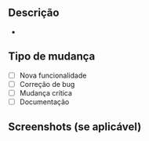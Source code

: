 ## Descrição
<!-- Explique brevemente o que foi feito nesta PR -->
- 

## Tipo de mudança
<!-- Marque com um "x" as opções que se aplicam -->
- [ ] Nova funcionalidade
- [ ] Correção de bug
- [ ] Mudança crítica
- [ ] Documentação

## Screenshots (se aplicável)
<!-- Adicione capturas de tela ou GIFs, se necessário -->

